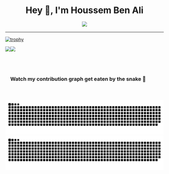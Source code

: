 
<h1 align="center">Hey 👋, I'm Houssem Ben Ali</h1>

<div align="center"><img src="https://komarev.com/ghpvc/?username=hbenali"/></div>

----

[![trophy](https://github-profile-trophy.vercel.app/?username=hbenali&theme=dracula)](https://github.com/ryo-ma/github-profile-trophy)

<div>
  <img height="170" align="left" src="https://github-readme-stats.vercel.app/api?username=hbenali&count_private=true&show_icons=true&theme=dracula" />
  <img src="https://github-readme-stats.vercel.app/api/top-langs/?username=hbenali&theme=dracula&langs_count=15&layout=compact&hide=php" />
</div>
<br/>
<!-- [![trophy](https://github-profile-trophy.vercel.app/?username=hbenali&theme=radical)](https://github.com/ryo-ma/github-profile-trophy) ONLY if I want to show the trophy things here -->
<br/><br/>

<h3> Watch my contribution graph get eaten by the snake 🐍</h3>

<!-- platane/snk works, it just puts it on a new branch -->
![GitHub Snake Light](https://github.com/hbenali/hbenali/blob/output/github-snake.svg#gh-light-mode-only)
![GitHub Snake dark](https://github.com/hbenali/hbenali/blob/output/github-snake-dark.svg#gh-dark-mode-only)
